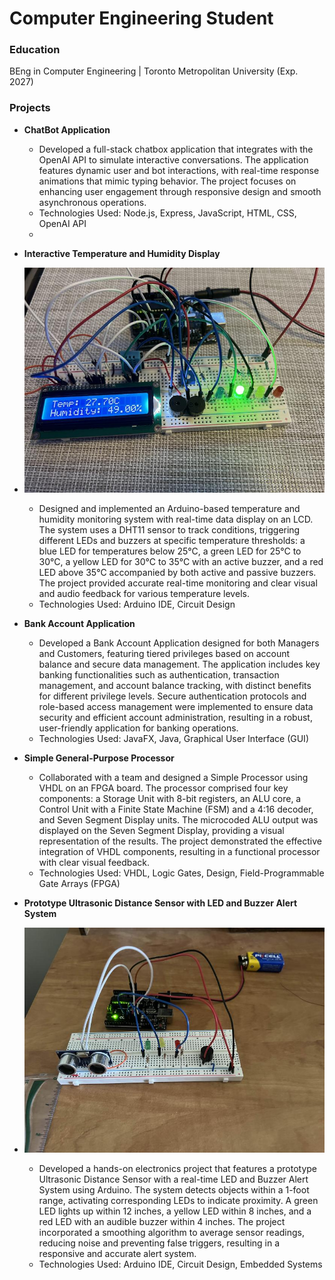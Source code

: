 # Computer Engineering Student

### Education
BEng in Computer Engineering | Toronto Metropolitan University (Exp. 2027) 

### Projects

- **ChatBot Application**
  - Developed a full-stack chatbox application that integrates with the OpenAI API to simulate interactive conversations. The application features dynamic user and bot interactions, with real-time response animations that mimic typing behavior. The project focuses on enhancing user engagement through responsive design and smooth asynchronous operations.
  - Technologies Used: Node.js, Express, JavaScript, HTML, CSS, OpenAI API
  - 
- **Interactive Temperature and Humidity Display**
- ![Interactive Temperature and Humidity Display](assets/interactive.jfif)
  - Designed and implemented an Arduino-based temperature and humidity monitoring system with real-time data display on an LCD. The system uses a DHT11 sensor to track conditions, triggering different LEDs and buzzers at specific temperature thresholds: a blue LED for temperatures below 25°C, a green LED for 25°C to 30°C, a yellow LED for 30°C to 35°C with an active buzzer, and a red LED above 35°C accompanied by both active and passive buzzers. The project provided accurate real-time monitoring and clear visual and audio feedback for various temperature levels.
  - Technologies Used: Arduino IDE, Circuit Design

- **Bank Account Application**
  - Developed a Bank Account Application designed for both Managers and Customers, featuring tiered privileges based on account balance and secure data management. The application includes key banking functionalities such as authentication, transaction management, and account balance tracking, with distinct benefits for different privilege levels. Secure authentication protocols and role-based access management were implemented to ensure data security and efficient account administration, resulting in a robust, user-friendly application for banking operations.
  - Technologies Used: JavaFX, Java, Graphical User Interface (GUI)

- **Simple General-Purpose Processor**
  - Collaborated with a team and designed a Simple Processor using VHDL on an FPGA board. The processor comprised four key components: a Storage Unit with 8-bit registers, an ALU core, a Control Unit with a Finite State Machine (FSM) and a 4:16 decoder, and Seven Segment Display units. The microcoded ALU output was displayed on the Seven Segment Display, providing a visual representation of the results. The project demonstrated the effective integration of VHDL components, resulting in a functional processor with clear visual feedback.
  - Technologies Used: VHDL, Logic Gates, Design, Field-Programmable Gate Arrays (FPGA)

- **Prototype Ultrasonic Distance Sensor with LED and Buzzer Alert System**
- ![Prototype Ultrasonic Distance Sensor with LED and Buzzer Alert System](assets/ultrasensor.jfif)
  - Developed a hands-on electronics project that features a prototype Ultrasonic Distance Sensor with a real-time LED and Buzzer Alert System using Arduino. The system detects objects within a 1-foot range, activating corresponding LEDs to indicate proximity. A green LED lights up within 12 inches, a yellow LED within 8 inches, and a red LED with an audible buzzer within 4 inches. The project incorporated a smoothing algorithm to average sensor readings, reducing noise and preventing false triggers, resulting in a responsive and accurate alert system.
  - Technologies Used: Arduino IDE, Circuit Design, Embedded Systems









